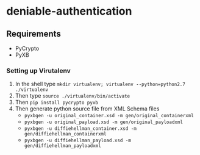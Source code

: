 # deniable-authentication

## Requirements

* PyCrypto
* PyXB

### Setting up Virutalenv

1. In the shell type `mkdir virtualenv; virtualenv --python=python2.7 ./virtualenv`
2. Then type `source ./virtualenv/bin/activate`
3. Then `pip install pycrypto pyxb`
4. Then generate python source file from XML Schema files
    * `pyxbgen -u original_container.xsd -m gen/original_containerxml`
    * `pyxbgen -u original_payload.xsd -m gen/original_payloadxml`
    * `pyxbgen -u diffiehellman_container.xsd -m gen/diffiehellman_containerxml`
    * `pyxbgen -u diffiehellman_payload.xsd -m gen/diffiehellman_payloadxml`
